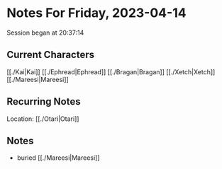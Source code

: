 # Notes For Friday, 2023-04-14
Session began at 20:37:14
## Current Characters
[[./Kai|Kai]]
[[./Ephread|Ephread]]
[[./Bragan|Bragan]]
[[./Xetch|Xetch]]
[[./Mareesi|Mareesi]]
## Recurring Notes
Location: [[./Otari|Otari]]
## Notes
- buried [[./Mareesi|Mareesi]]